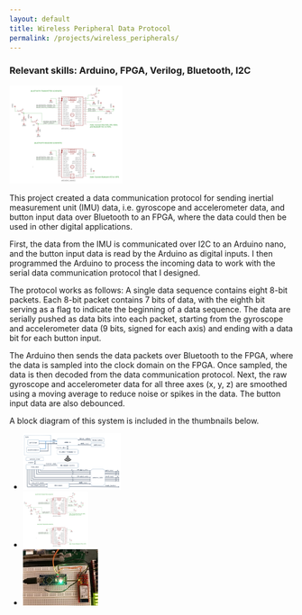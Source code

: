 ```yaml
---
layout: default
title: Wireless Peripheral Data Protocol
permalink: /projects/wireless_peripherals/
---
```


<h3> Relevant skills: Arduino, FPGA, Verilog, Bluetooth, I2C </h3>

<img src="/assets/images/projects/wireless_peripherals/wireless-peripherals_schematic_height200px.png" width="200" class="left" alt="alt text">

This project created a data communication protocol for sending inertial measurement unit (IMU) data, i.e. gyroscope and accelerometer data, and button input data over Bluetooth to an FPGA, where the data could then be used in other digital applications.

First, the data from the IMU is communicated over I2C to an Arduino nano, and the button input data is read by the Arduino as digital inputs. I then programmed the Arduino to process the incoming data to work with the serial data communication protocol that I designed. 

The protocol works as follows: A single data sequence contains eight 8-bit packets. Each 8-bit packet contains 7 bits of data, with the eighth bit serving as a flag to indicate the beginning of a data sequence. The data are serially pushed as data bits into each packet, starting from the gyroscope and accelerometer data (9 bits, signed for each axis) and ending with a data bit for each button input.

The Arduino then sends the data packets over Bluetooth to the FPGA, where the data is sampled into the clock domain on the FPGA. Once sampled, the data is then decoded from the data communication protocol. Next, the raw gyroscope and accelerometer data for all three axes (x, y, z) are smoothed using a moving average to reduce noise or spikes in the data. The button input data are also debounced.

A block diagram of this system is included in the thumbnails below.

<div class="clear"></div>

<ul class="image-list">
    <li>
        <a href="/assets/images/projects/wireless_peripherals/wireless-peripherals_block-diagram.PNG">
        <img src="/assets/images/projects/wireless_peripherals/wireless-peripherals_block-diagram_height200px.png" height="100" alt="alt text"></a>
    </li>
    <li>
        <a href="/assets/images/projects/wireless_peripherals/wireless-peripherals_schematic.PNG">
        <img src="/assets/images/projects/wireless_peripherals/wireless-peripherals_schematic_height200px.png" height="100" alt="alt text"></a>
    </li>
    <li>
        <a href="/assets/images/projects/wireless_peripherals/wireless-peripherals_picture.jpg">
        <img src="/assets/images/projects/wireless_peripherals/wireless-peripherals_picture_height200px.jpg" height="100" alt="alt text"></a>
    </li>
</ul>
